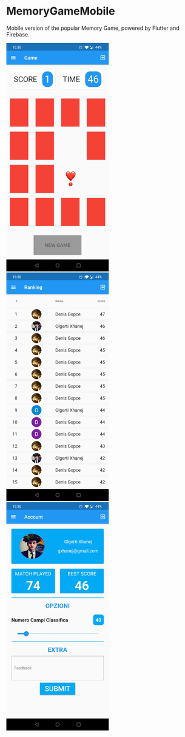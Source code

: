 # MemoryGameMobile
 Mobile version of the popular Memory Game, powered by Flutter and Firebase.
 

<div >
 <img src="./img/Screenshot_20201029-163633.jpg" width="270">
 <img src="./img/Screenshot_20201029-163644.jpg" width="270">
 <img src="./img/Screenshot_20201029-163655.jpg" width="270">
</div>
